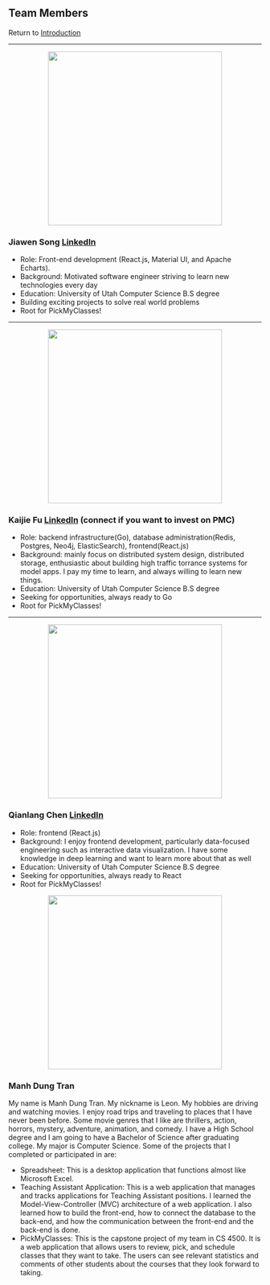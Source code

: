 ## Team Members 

Return to [Introduction](/index.md)

---

<div align="center"><img width="346"  src="https://user-images.githubusercontent.com/33532467/164320751-a9906ba8-0d40-4e42-8145-b1c550bd5cc1.jpg"></div>


### Jiawen Song [LinkedIn](https://www.linkedin.com/in/jiawen-song-ab6a7915a/) 
- Role: Front-end development (React.js, Material UI, and Apache Echarts).
- Background: Motivated software engineer striving to learn new technologies every day
- Education: University of Utah Computer Science B.S degree
- Building exciting projects to solve real world problems
- Root for PickMyClasses!


---
<div align="center"><img width="346"  src="https://user-images.githubusercontent.com/33532467/164355271-8c8258ab-2d5a-43ee-9462-f727cfdce765.png"></div>



### Kaijie Fu [LinkedIn](https://www.linkedin.com/in/kaijie-fu-35a0671b3/) (connect if you want to invest on PMC)

- Role: backend infrastructure(Go), database administration(Redis, Postgres, Neo4j, ElasticSearch), frontend(React.js)
- Background: mainly focus on distributed system design, distributed storage, enthusiastic about building
 high traffic torrance systems for model apps. I pay my time to learn, and always willing to learn new things.
- Education: University of Utah Computer Science B.S degree
- Seeking for opportunities, always ready to Go 
- Root for PickMyClasses!
 

---

<div align="center"><img width="346"  src="https://user-images.githubusercontent.com/33532467/164322726-4baeee89-fb24-43c0-bca0-bd584b25971b.png"></div>

### Qianlang Chen [LinkedIn](https://www.linkedin.com/in/qianlang-chen-b5abab172/) 

- Role: frontend (React.js)
- Background: I enjoy frontend development, particularly data-focused engineering such as interactive data visualization. I have some knowledge in deep learning and want to learn more about that as well
- Education: University of Utah Computer Science B.S degree
- Seeking for opportunities, always ready to React
- Root for PickMyClasses!

<div align="center"><img width="346"  src="https://user-images.githubusercontent.com/33532467/164322726-4baeee89-fb24-43c0-bca0-bd584b25971b.png"></div>

### Manh Dung Tran 

My name is Manh Dung Tran. My nickname is Leon. My hobbies are driving and watching movies. I enjoy
road trips and traveling to places that I have never been before. Some movie genres that I like are
thrillers, action, horrors, mystery, adventure, animation, and comedy. I have a High School degree and I
am going to have a Bachelor of Science after graduating college. My major is Computer Science. Some of
the projects that I completed or participated in are:
- Spreadsheet: This is a desktop application that functions almost like Microsoft Excel.
- Teaching Assistant Application: This is a web application that manages and tracks applications
for Teaching Assistant positions. I learned the Model-View-Controller (MVC) architecture of a
web application. I also learned how to build the front-end, how to connect the database to the
back-end, and how the communication between the front-end and the back-end is done.
- PickMyClasses: This is the capstone project of my team in CS 4500. It is a web application that
allows users to review, pick, and schedule classes that they want to take. The users can see
relevant statistics and comments of other students about the courses that they look forward to
taking.

